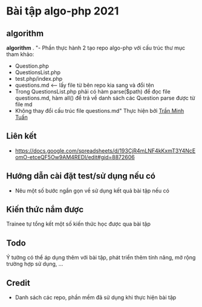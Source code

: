 # Bài tập algo-php 2021
## [](https://github.com/colombo-group/trainee_2018/blob/master/TEMPLATE%20READMES.MD#ti%C3%AAu-%C4%91%E1%BB%81-b%C3%A0i-t%E1%BA%ADp)algorithm

**algorithm**  .
"- Phần thực hành 2 tạo repo algo-php với cấu trúc thư mục tham khảo:
- Question.php
- QuestionsList.php
- test.php/index.php
- questions.md <-- lấy file từ bên repo kia sang và đổi tên
- Trong QuestionsList.php phải có hàm parse($path) để đọc file questions.md, hàm all() để trả về danh sách các Question parse được từ file md
- Không thay đổi cấu trúc file questions.md"
Thực hiện bởi  [Trần Minh Tuấn](https://github.com/username_ung_vien)

## [](https://docs.google.com/spreadsheets/d/193CjR4mLNF4kKxmT3Y4NcEomO-etceQF5Ow9AM4REDI/edit#gid=8872606)Liên kết

-   https://docs.google.com/spreadsheets/d/193CjR4mLNF4kKxmT3Y4NcEomO-etceQF5Ow9AM4REDI/edit#gid=8872606

## [](https://github.com/colombo-group/trainee_2018/blob/master/TEMPLATE%20READMES.MD#h%C6%B0%E1%BB%9Bng-d%E1%BA%ABn-c%C3%A0i-%C4%91%E1%BA%B7t-tests%E1%BB%AD-d%E1%BB%A5ng-n%E1%BA%BFu-c%C3%B3)Hướng dẫn cài đặt test/sử dụng nếu có

-   Nêu một số bước ngắn gọn về sử dụng kết quả bài tập nếu có

## [](https://github.com/colombo-group/trainee_2018/blob/master/TEMPLATE%20READMES.MD#ki%E1%BA%BFn-th%E1%BB%A9c-n%E1%BA%AFm-%C4%91%C6%B0%E1%BB%A3c)Kiến thức nắm được

Trainee tự tổng kết một số kiến thức học được qua bài tập

## [](https://github.com/colombo-group/trainee_2018/blob/master/TEMPLATE%20READMES.MD#todo)Todo

Ý tưởng có thể áp dụng thêm với bài tập, phát triển thêm tính năng, mở rộng trường hợp sử dụng, ...

## [](https://github.com/colombo-group/trainee_2018/blob/master/TEMPLATE%20READMES.MD#credit)Credit

-   Danh sách các repo, phần mềm đã sử dụng khi thực hiện bài tập
